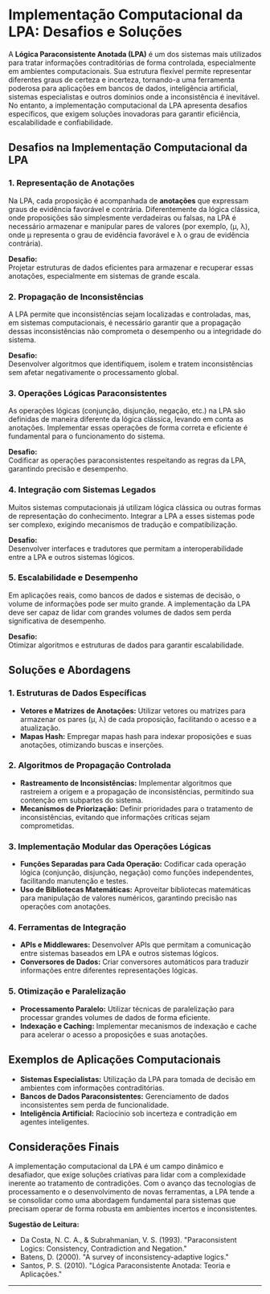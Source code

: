 
# Implementação Computacional da LPA: Desafios e Soluções

A **Lógica Paraconsistente Anotada (LPA)** é um dos sistemas mais utilizados para tratar informações contraditórias de forma controlada, especialmente em ambientes computacionais. Sua estrutura flexível permite representar diferentes graus de certeza e incerteza, tornando-a uma ferramenta poderosa para aplicações em bancos de dados, inteligência artificial, sistemas especialistas e outros domínios onde a inconsistência é inevitável. No entanto, a implementação computacional da LPA apresenta desafios específicos, que exigem soluções inovadoras para garantir eficiência, escalabilidade e confiabilidade.

## Desafios na Implementação Computacional da LPA

### 1. Representação de Anotações

Na LPA, cada proposição é acompanhada de **anotações** que expressam graus de evidência favorável e contrária. Diferentemente da lógica clássica, onde proposições são simplesmente verdadeiras ou falsas, na LPA é necessário armazenar e manipular pares de valores (por exemplo, (μ, λ), onde μ representa o grau de evidência favorável e λ o grau de evidência contrária).

**Desafio:**  
Projetar estruturas de dados eficientes para armazenar e recuperar essas anotações, especialmente em sistemas de grande escala.

### 2. Propagação de Inconsistências

A LPA permite que inconsistências sejam localizadas e controladas, mas, em sistemas computacionais, é necessário garantir que a propagação dessas inconsistências não comprometa o desempenho ou a integridade do sistema.

**Desafio:**  
Desenvolver algoritmos que identifiquem, isolem e tratem inconsistências sem afetar negativamente o processamento global.

### 3. Operações Lógicas Paraconsistentes

As operações lógicas (conjunção, disjunção, negação, etc.) na LPA são definidas de maneira diferente da lógica clássica, levando em conta as anotações. Implementar essas operações de forma correta e eficiente é fundamental para o funcionamento do sistema.

**Desafio:**  
Codificar as operações paraconsistentes respeitando as regras da LPA, garantindo precisão e desempenho.

### 4. Integração com Sistemas Legados

Muitos sistemas computacionais já utilizam lógica clássica ou outras formas de representação do conhecimento. Integrar a LPA a esses sistemas pode ser complexo, exigindo mecanismos de tradução e compatibilização.

**Desafio:**  
Desenvolver interfaces e tradutores que permitam a interoperabilidade entre a LPA e outros sistemas lógicos.

### 5. Escalabilidade e Desempenho

Em aplicações reais, como bancos de dados e sistemas de decisão, o volume de informações pode ser muito grande. A implementação da LPA deve ser capaz de lidar com grandes volumes de dados sem perda significativa de desempenho.

**Desafio:**  
Otimizar algoritmos e estruturas de dados para garantir escalabilidade.

## Soluções e Abordagens

### 1. Estruturas de Dados Específicas

- **Vetores e Matrizes de Anotações:** Utilizar vetores ou matrizes para armazenar os pares (μ, λ) de cada proposição, facilitando o acesso e a atualização.
- **Mapas Hash:** Empregar mapas hash para indexar proposições e suas anotações, otimizando buscas e inserções.

### 2. Algoritmos de Propagação Controlada

- **Rastreamento de Inconsistências:** Implementar algoritmos que rastreiem a origem e a propagação de inconsistências, permitindo sua contenção em subpartes do sistema.
- **Mecanismos de Priorização:** Definir prioridades para o tratamento de inconsistências, evitando que informações críticas sejam comprometidas.

### 3. Implementação Modular das Operações Lógicas

- **Funções Separadas para Cada Operação:** Codificar cada operação lógica (conjunção, disjunção, negação) como funções independentes, facilitando manutenção e testes.
- **Uso de Bibliotecas Matemáticas:** Aproveitar bibliotecas matemáticas para manipulação de valores numéricos, garantindo precisão nas operações com anotações.

### 4. Ferramentas de Integração

- **APIs e Middlewares:** Desenvolver APIs que permitam a comunicação entre sistemas baseados em LPA e outros sistemas lógicos.
- **Conversores de Dados:** Criar conversores automáticos para traduzir informações entre diferentes representações lógicas.

### 5. Otimização e Paralelização

- **Processamento Paralelo:** Utilizar técnicas de paralelização para processar grandes volumes de dados de forma eficiente.
- **Indexação e Caching:** Implementar mecanismos de indexação e cache para acelerar o acesso a proposições e suas anotações.

## Exemplos de Aplicações Computacionais

- **Sistemas Especialistas:** Utilização da LPA para tomada de decisão em ambientes com informações contraditórias.
- **Bancos de Dados Paraconsistentes:** Gerenciamento de dados inconsistentes sem perda de funcionalidade.
- **Inteligência Artificial:** Raciocínio sob incerteza e contradição em agentes inteligentes.

## Considerações Finais

A implementação computacional da LPA é um campo dinâmico e desafiador, que exige soluções criativas para lidar com a complexidade inerente ao tratamento de contradições. Com o avanço das tecnologias de processamento e o desenvolvimento de novas ferramentas, a LPA tende a se consolidar como uma abordagem fundamental para sistemas que precisam operar de forma robusta em ambientes incertos e inconsistentes.

**Sugestão de Leitura:**  
- Da Costa, N. C. A., & Subrahmanian, V. S. (1993). "Paraconsistent Logics: Consistency, Contradiction and Negation."
- Batens, D. (2000). "A survey of inconsistency-adaptive logics."
- Santos, P. S. (2010). "Lógica Paraconsistente Anotada: Teoria e Aplicações."

---
```